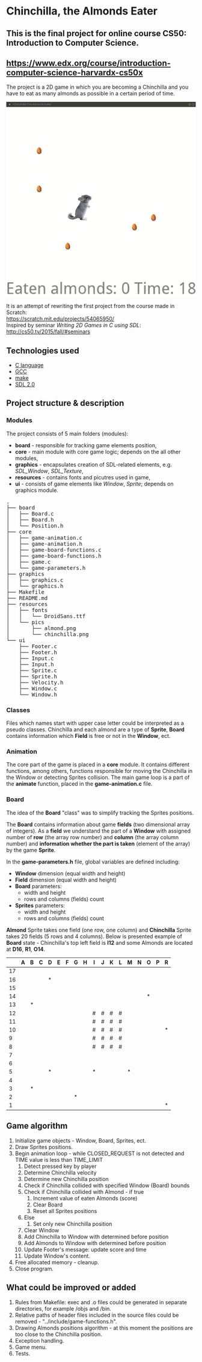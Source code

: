 # Chinchilla, the Almonds Eater

## This is the final project for online course CS50: Introduction to Computer Science.
## https://www.edx.org/course/introduction-computer-science-harvardx-cs50x

The project is a 2D game in which you are becoming a Chinchilla and you have to
eat as many almonds as possible in a certain period of time.

![GameGif](https://raw.githubusercontent.com/rmigacz/cs50-final/assets/gameplay.gif)

It is an attempt of rewriting the first project from the course made in Scratch: <br/>
https://scratch.mit.edu/projects/54065950/ </br>
Inspired by seminar *Writing 2D Games in C using SDL*: </br>
http://cs50.tv/2015/fall/#seminars

## Technologies used
- [C language](https://en.wikipedia.org/wiki/C_(programming_language))
- [GCC](https://gcc.gnu.org/)
- [make](https://www.gnu.org/software/make/)
- [SDL 2.0](https://www.libsdl.org/index.php)

## Project structure & description
### Modules
The project consists of 5 main folders (modules):
- **board** - responsible for tracking game elements position,
- **core** - main module with core game logic; depends on the all other modules,
- **graphics** - encapsulates creation of SDL-related elements, e.g. *SDL_Window*, *SDL_Texture*,
- **resources** - contains fonts and picutres used in game,
- **ui** - consists of game elements like *Window*, *Sprite*; depends on graphics module.

<pre>
.
├── board
│   ├── Board.c
│   ├── Board.h
│   └── Position.h
├── core
│   ├── game-animation.c
│   ├── game-animation.h
│   ├── game-board-functions.c
│   ├── game-board-functions.h
│   ├── game.c
│   └── game-parameters.h
├── graphics
│   ├── graphics.c
│   └── graphics.h
├── Makefile
├── README.md
├── resources
│   ├── fonts
│   │   └── DroidSans.ttf
│   └── pics
│       ├── almond.png
│       └── chinchilla.png
└── ui
    ├── Footer.c
    ├── Footer.h
    ├── Input.c
    ├── Input.h
    ├── Sprite.c
    ├── Sprite.h
    ├── Velocity.h
    ├── Window.c
    └── Window.h
</pre>

### Classes

Files which names start with upper case letter could be interpreted as a pseudo classes.
Chinchilla and each almond are a type of **Sprite**, **Board** contains information which 
**Field** is free or not in the **Window**, ect.

### Animation

The core part of the game is placed in a **core** module. It contains different functions, 
among others, functions responsible for moving the Chinchilla in the Window or detecting 
Sprites collision. The main game loop is a part of the **animate** function, placed
in the **game-animation.c** file.

### Board

The idea of the **Board** "class" was to simplify tracking the Sprites positions.

The **Board** contains information about game **fields** (two dimensional array of integers). 
As a **field** we understand the part of a **Window** with assigned number of **row** (the array row number)
and **column** (the array column number) and **information whether the part is taken** 
(element of the array) by the game **Sprite**.

In the **game-parameters.h** file, global variables are defined including:
- **Window** dimension (equal width and height)
- **Field** dimension (equal width and height)
- **Board** parameters:
	- width and height
	- rows and columns (fields) count
- **Sprites** parameters:
	- width and height
	- rows and columns (fields) count

**Almond** Sprite takes one field (one row, one column) and **Chinchilla** Sprite takes 20 fields
(5 rows and 4 columns). Below is presented example of **Board** state - Chinchilla's top left 
field is **I12** and some Almonds are located at **D16**, **R1**, **O14**.

|    | A | B | C | D | E | F | G | H | I | J | K | L | M | N | O | P | R |
|----|---|---|---|---|---|---|---|---|---|---|---|---|---|---|---|---|---|
| 17 |   |   |   |   |   |   |   |   |   |   |   |   |   |   |   |   |   |
| 16 |   |   |   | * |   |   |   |   |   |   |   |   |   |   |   |   |   |
| 15 |   |   |   |   |   |   |   |   |   |   |   |   |   |   |   |   |   |
| 14 |   |   |   |   |   |   |   |   |   |   |   |   |   |   | * |   |   |
| 13 |   | * |   |   |   |   |   |   |   |   |   |   |   |   |   |   |   |
| 12 |   |   |   |   |   |   |   |   | # | # | # | # |   |   |   |   |   |
| 11 |   |   |   |   |   |   |   |   | # | # | # | # |   |   |   |   |   |
| 10 |   |   |   |   |   |   |   |   | # | # | # | # |   |   |   |   | * |
| 9  |   |   |   |   |   |   |   |   | # | # | # | # |   |   |   |   |   |
| 8  |   |   |   |   |   |   |   |   | # | # | # | # |   |   |   |   |   |
| 7  |   |   |   |   |   |   |   |   |   |   |   |   |   |   |   |   |   |
| 6  |   |   |   |   |   |   |   |   |   |   |   |   |   |   |   |   |   |
| 5  |   |   |   | * |   |   |   |   | * |   |   |   | * |   |   |   |   |
| 4  |   |   |   |   |   |   |   |   |   |   |   |   |   |   |   |   |   |
| 3  |   | * |   |   |   |   |   |   |   |   |   |   |   |   |   |   |   |
| 2  |   |   |   |   |   |   | * |   |   |   |   |   |   |   |   |   |   |
| 1  |   |   |   |   |   |   |   |   |   |   |   |   |   |   |   |   | * |

## Game algorithm
1. Initialize game objects - Window, Board, Sprites, ect.
2. Draw Sprites positions.
3. Begin animation loop - while CLOSED_REQUEST is not detected and TIME value is less than TIME_LIMIT
	1. Detect pressed key by player
	2. Determine Chinchilla velocity
	3. Determine new Chinchilla position
	4. Check if Chinchilla collided with specified Window (Board) bounds
	5. Check if Chinchilla collided with Almond - if true
		1. Increment value of eaten Almonds (score)
		2. Clear Board
		3. Reset all Sprites positions
	6. Else
		1. Set only new Chinchilla position
	7. Clear Window
	8. Add Chinchilla to Window with determined before position
	9. Add Almonds to Window with determined before position
	10. Update Footer's message: update score and time
	11. Update Window's content.
4. Free allocated memory - cleanup.
5. Close program.

## What could be improved or added
1. Rules from Makefile: exec and .o files could be generated in separate directories, for example /objs and /bin.
2. Relative paths of header files included in the source files could be removed - "../include/game-functions.h".
3. Drawing Almonds positions algorithm - at this moment the positions are too close to the Chinchilla position.
4. Exception handling.
5. Game menu.
6. Tests.
